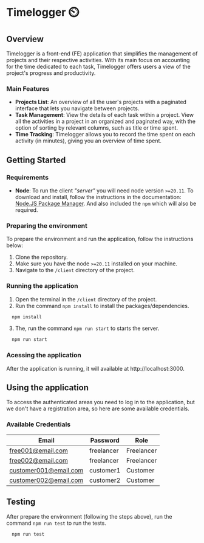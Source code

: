 # Timelogger ⏲️

## Overview

Timelogger is a front-end (FE) application that simplifies the management of projects and their respective activities. With its main focus on accounting for the time dedicated to each task, Timelogger offers users a view of the project's progress and productivity.

### Main Features

- **Projects List**: An overview of all the user's projects with a paginated interface that lets you navigate between projects.
- **Task Management**: View the details of each task within a project. View all the activities in a project in an organized and paginated way, with the option of sorting by relevant columns, such as title or time spent.
- **Time Tracking**: Timelogger allows you to record the time spent on each activity (in minutes), giving you an overview of time spent.

## Getting Started

### Requirements

- **Node**: To run the client _"server"_ you will need node version `>=20.11`. To download and install, follow the instructions in the documentation: [Node.JS Package Manager](https://nodejs.org/en/download/package-manager). And also included the `npm` which will also be required.

### Preparing the environment

To prepare the environment and run the application, follow the instructions below:

1. Clone the repository.
2. Make sure you have the node `>=20.11` installed on your machine.
3. Navigate to the `/client` directory of the project.

### Running the application

1. Open the terminal in the `/client` directory of the project.
2. Run the command `npm install` to install the packages/dependencies.

```bash
  npm install
```

3. The, run the command `npm run start` to starts the server.

```bash
  npm run start
```

### Acessing the application

After the application is running, it will available at http://localhost:3000.

## Using the application

To access the authenticated areas you need to log in to the application, but we don't have a registration area, so here are some available credentials.

### Available Credentials

| Email                 | Password   | Role       |
| --------------------- | ---------- | ---------- |
| free001@email.com     | freelancer | Freelancer |
| free002@email.com     | freelancer | Freelancer |
| customer001@email.com | customer1  | Customer   |
| customer002@email.com | customer2  | Customer   |

## Testing

After prepare the environment (following the steps above), run the command `npm run test` to run the tests.

```bash
  npm run test
```
